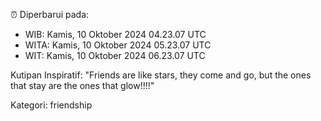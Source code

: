 ⏰ Diperbarui pada:
- WIB: Kamis, 10 Oktober 2024 04.23.07 UTC
- WITA: Kamis, 10 Oktober 2024 05.23.07 UTC
- WIT: Kamis, 10 Oktober 2024 06.23.07 UTC

Kutipan Inspiratif:
"Friends are like stars, they come and go, but the ones that stay are the ones that glow!!!!"


Kategori: friendship

